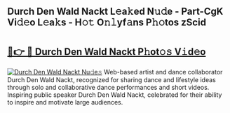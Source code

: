 ## Durch Den Wald Nackt L𝚎a𝚔ed N𝚞𝚍e - Part-CgK Vi𝚍𝚎o L𝚎a𝚔s - H𝚘𝚝 O𝚗𝚕yf𝚊ns P𝚑𝚘tos zScid

# <h2><a href="http://kf1gmf2.oniu.top/?m=Durch+Den+Wald+Nackt">🔗👉 🔴 Durch Den Wald Nackt P𝚑ot𝚘𝚜 V𝚒d𝚎o</a></h2>

[![Durch Den Wald Nackt Nu𝚍e𝚜](https://i.imgur.com/0qMVB7G.gif)](http://kf1gmf2.oniu.top/?m=Durch+Den+Wald+Nackt)
Web-based artist and dance collaborator Durch Den Wald Nackt, recognized for sharing dance and lifestyle ideas through solo and collaborative dance performances and short videos. Inspiring public speaker Durch Den Wald Nackt, celebrated for their ability to inspire and motivate large audiences.  
